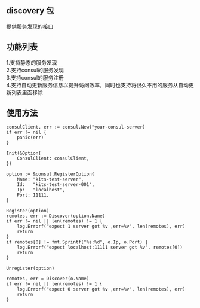 discovery 包
-----
提供服务发现的接口

功能列表
-----
1.支持静态的服务发现  
2.支持consul的服务发现   
3.支持consul的服务注册   
4.支持自动更新服务信息以提升访问效率，同时也支持将很久不用的服务从自动更新列表里面移除  

使用方法
----
```
consulClient, err := consul.New("your-consul-server)
if err != nil {
    panic(err)
}

Init(&Option{
    ConsulClient: consulClient,
})

option := &consul.RegisterOption{
    Name: "kits-test-server",
    Id:   "kits-test-server-001",
    Ip:   "localhost",
    Port: 11111,
}

Register(option)
remotes, err := Discover(option.Name)
if err != nil || len(remotes) != 1 {
    log.Errorf("expect 1 server got %v ,err=%v", len(remotes), err)
    return
}
if remotes[0] != fmt.Sprintf("%s:%d", o.Ip, o.Port) {
    log.Errorf("expect localhost:11111 server got %v", remotes[0])
    return
}

Unregister(option)

remotes, err = Discover(o.Name)
if err != nil || len(remotes) != 1 {
    log.Errorf("expect 0 server got %v ,err=%v", len(remotes), err)
    return
}
```